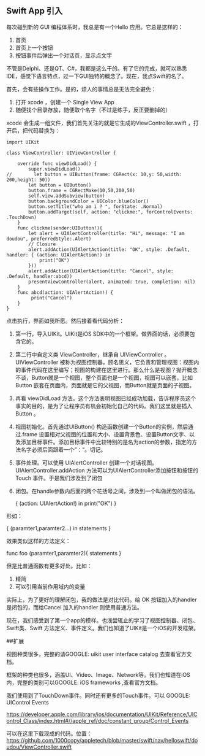 ## Swift App 引入

每次碰到新的 GUI 编程体系时，我总是有一个Hello 应用。它总是这样的：

1. 首页
2. 首页上一个按钮
3. 按钮事件后弹出一个对话页，显示点文字

不管是Delphi、还是QT、C#，我都是这么干的。有了它的完成，就可以熟悉IDE，感觉下语言特点，过一下GUI独特的概念了。现在，我点Swift的名了。

首先，会有些操作工作。是的，烦人的事情总是无法完全避免：

1. 打开 xcode ，创建一个 Single View App 
2. 随便找个目录存放，随便取个名字（不过是练手，反正要删掉的）

xcode 会生成一组文件，我们首先关注的就是它生成的ViewController.swift ，打开后，把代码替换为：

	import UIKit
	
	class ViewController: UIViewController {
	
	    override func viewDidLoad() {
	        super.viewDidLoad()
	//        let button = UIButton(frame: CGRect(x: 10,y: 50,width: 200,height: 50))
	        let button = UIButton()
	        button.frame = CGRectMake(10,50,200,50)
	        self.view.addSubview(button)
	        button.backgroundColor = UIColor.blueColor()
	        button.setTitle("who am i ? ", forState: .Normal)
	        button.addTarget(self, action: "clickme:", forControlEvents: .TouchDown)
	    }
	    func clickme(sender:UIButton!){
	        let alert = UIAlertController(title: "Hi", message: "I am doudou", preferredStyle:.Alert)
	        // Closure
	        alert.addAction(UIAlertAction(title: "OK", style: .Default, handler: { (action: UIAlertAction!) in
	            print("OK")
	        }))
	        alert.addAction(UIAlertAction(title: "Cancel", style: .Default, handler:abcd))
	        presentViewController(alert, animated: true, completion: nil)
	    }
	    func abcd(action: UIAlertAction!) {
	         print("Cancel")
	    }
	}

点击执行，界面如我所愿。然后接着看代码分析：

1. 第一行，导入UIKit。UIKit是iOS SDK中的一个框架。做界面的话，必须要包含它的。
2. 第二行中自定义类 ViewController，继承自 UIViewController 。UIViewController 被称为视图控制器，顾名思义，它负责和管理视图：视图内的事件代码在这里编写；视图的构建在这里进行。那么什么是视图？抛开概念不谈，Button就是一个视图，整个页面也是一个视图，视图可以嵌套，比如Button 嵌套在页面内，页面就是它的父视图，而Button就是页面的子视图。
3. 再看 viewDidLoad 方法。这个方法表明视图已经成功加载，告诉程序员这个事实的目的，是为了让程序员有机会初始化自己的代码。我们这里就是插入Button 。
4. 视图初始化。首先通过UIButton() 构造函数创建一个Button的实例，然后通过.frame 设置相对父视图的位置和大小、设置背景色、设置Button文字、以及添加目标事件。添加目标事件中比较特别的是名为action的参数，指定的方法名字必须后面跟着一个”：“。切记。
5. 事件处理。可以使用 UIAlertController 创建一个对话视图。UIAlertController.addAction 方法可以为UIAlertController添加按钮和按钮的Touch 事件。于是我们涉及到了闭包
6. 闭包。在handle参数内后面的两个花括号之间，涉及到一个叫做闭包的语法。

	 { (action: UIAlertAction!) in
		            print("OK")    }

形如：

{ (paramter1,paramter2...) in statements }

效果类似这样的方法定义：

func foo (paramter1,paramter2){
  statements 
}

但是比普通函数有更多好处。比如：

1. 精简
2. 可以引用当前作用域内的变量

实际上，为了更好的理解闭包，我的做法是对比代码。给 OK 按钮加入的handler是闭包的，而给Cancel 加入的handler 则使用普通方法。

现在，我们感受到了第一个app的模样。也浅尝辄止的学习了视图控制器、闭包、Swift类、Swift 
方法定义、事件定义。我们也知道了UIKit是一个iOS的开发框架。

##扩展

视图种类很多，完整的请GOOGLE: uikit user interface catalog 去查看官方文档。

框架的种类也很多，涵盖UI、Video、Image、Network等。我们也知道在iOS内，完整的类别可以GOOGLE: iOS frameworks ,查看官方文档。

我们使用到了TouchDown事件。同时还有更多的Touch事件。可以 GOOGLE: UIControl  Events

https://developer.apple.com/library/ios/documentation/UIKit/Reference/UIControl_Class/index.html#//apple_ref/doc/constant_group/Control_Events

可以在这里下载现成的代码。位置： https://github.com/1000copy/appletech/blob/master/swift/nav/helloswift/doudou/ViewController.swift


